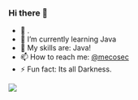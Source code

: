 ### Hi there 👋


- 🔭 .
- 🌱 I’m currently learning Java
- 🎯 My skills are: Java!
- 📫 How to reach me: [@mecosec](https://twitter.com/mecosec)
 - ⚡ Fun fact: Its all Darkness.

<img src="https://github-readme-stats.vercel.app/api?username=sick911&&show_icons=true&title_color=ffffff&icon_color=bb2acf&text_color=daf7dc&bg_color=151515" />
